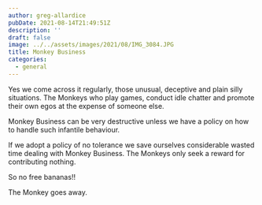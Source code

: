 ```yaml
---
author: greg-allardice
pubDate: 2021-08-14T21:49:51Z
description: ''
draft: false
image: ../../assets/images/2021/08/IMG_3084.JPG
title: Monkey Business
categories:
  - general
---
```


Yes we come across it regularly, those unusual, deceptive and plain silly situations. The Monkeys who play games, conduct idle chatter and promote their own egos at the expense of someone else.

Monkey Business can be very destructive unless we have a policy on how to handle such infantile behaviour.

If we adopt a policy of no tolerance we save ourselves considerable wasted time dealing with Monkey Business. The Monkeys only seek a reward for contributing nothing.

So no free bananas!!

The Monkey goes away.
